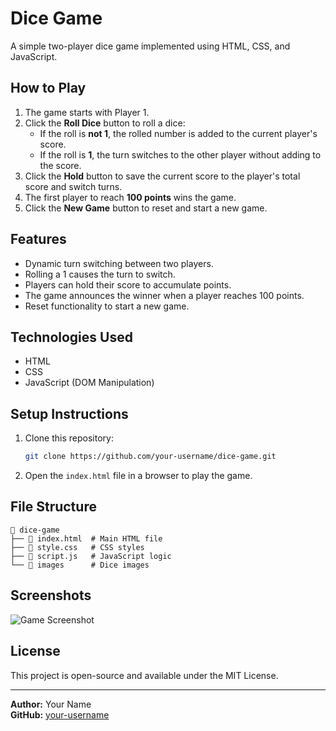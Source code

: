 # Dice Game

A simple two-player dice game implemented using HTML, CSS, and JavaScript.

## How to Play

1. The game starts with Player 1.
2. Click the **Roll Dice** button to roll a dice:
   - If the roll is **not 1**, the rolled number is added to the current player's score.
   - If the roll is **1**, the turn switches to the other player without adding to the score.
3. Click the **Hold** button to save the current score to the player's total score and switch turns.
4. The first player to reach **100 points** wins the game.
5. Click the **New Game** button to reset and start a new game.

## Features

- Dynamic turn switching between two players.
- Rolling a 1 causes the turn to switch.
- Players can hold their score to accumulate points.
- The game announces the winner when a player reaches 100 points.
- Reset functionality to start a new game.

## Technologies Used

- HTML
- CSS
- JavaScript (DOM Manipulation)

## Setup Instructions

1. Clone this repository:
   ```bash
   git clone https://github.com/your-username/dice-game.git
   ```
2. Open the `index.html` file in a browser to play the game.

## File Structure

```
📂 dice-game
├── 📄 index.html  # Main HTML file
├── 📄 style.css   # CSS styles
├── 📄 script.js   # JavaScript logic
└── 📂 images      # Dice images
```

## Screenshots

![Game Screenshot](images/screenshot.png)

## License

This project is open-source and available under the MIT License.

---

**Author:** Your Name  
**GitHub:** [your-username](https://github.com/your-username)
